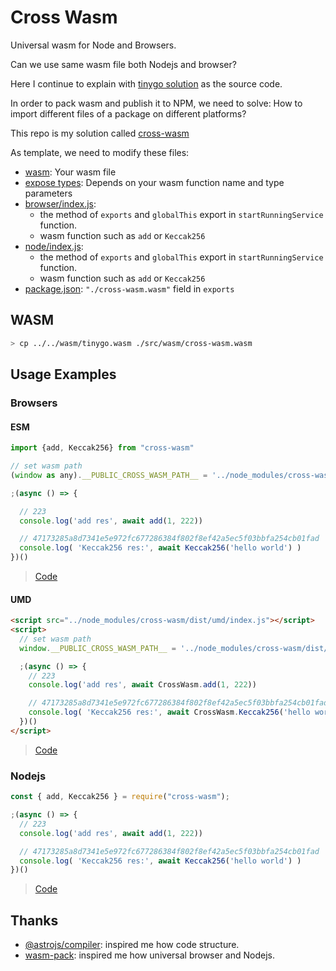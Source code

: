 # Cross Wasm
Universal wasm for Node and Browsers.

Can we use same wasm file both Nodejs and browser?

Here I continue to explain with [tinygo solution](../../solutions/tinygo/README.md) as the source code.

In order to pack wasm and publish it to NPM, we need to solve: How to import different files of a package on different platforms?

This repo is my solution called [cross-wasm](https://github.com/riskers/js-exec-go-wasm/blob/main/packages/cross-wasm/README.md)

As template, we need to modify these files:
* [wasm](./src/wasm/cross-wasm.wasm): Your wasm file
* [expose types](./types/expose.d.ts): Depends on your wasm function name and type parameters
* [browser/index.js](./src/browser/index.js):
  * the method of `exports` and `globalThis` export in `startRunningService` function.
  * wasm function such as `add` or `Keccak256`
* [node/index.js](./src/node/index.js):
  * the method of `exports` and `globalThis` export in `startRunningService` function.
  * wasm function such as `add` or `Keccak256`
* [package.json](./package.json): `"./cross-wasm.wasm"` field in `exports`

## WASM

```bash
> cp ../../wasm/tinygo.wasm ./src/wasm/cross-wasm.wasm
```

## Usage Examples

### Browsers

#### ESM

```js
import {add, Keccak256} from "cross-wasm"

// set wasm path
(window as any).__PUBLIC_CROSS_WASM_PATH__ = '../node_modules/cross-wasm/dist/node/cross-wasm.wasm';

;(async () => {

  // 223
  console.log('add res', await add(1, 222))

  // 47173285a8d7341e5e972fc677286384f802f8ef42a5ec5f03bbfa254cb01fad
  console.log( 'Keccak256 res:', await Keccak256('hello world') )
})()
```

> [Code](../../cross-examples/browser-using-wasm/README.md)

#### UMD

```html
<script src="../node_modules/cross-wasm/dist/umd/index.js"></script>
<script>
  // set wasm path
  window.__PUBLIC_CROSS_WASM_PATH__ = '../node_modules/cross-wasm/dist/node/cross-wasm.wasm';

  ;(async () => {
    // 223
    console.log('add res', await CrossWasm.add(1, 222))

    // 47173285a8d7341e5e972fc677286384f802f8ef42a5ec5f03bbfa254cb01fad
    console.log( 'Keccak256 res:', await CrossWasm.Keccak256('hello world') )
  })()
</script>
```

> [Code](../../cross-examples/browser-using-wasm/html/umd.html)

### Nodejs

```js
const { add, Keccak256 } = require("cross-wasm");

;(async () => {
  // 223
  console.log('add res', await add(1, 222))

  // 47173285a8d7341e5e972fc677286384f802f8ef42a5ec5f03bbfa254cb01fad
  console.log( 'Keccak256 res:', await Keccak256('hello world') )
})()
```

> [Code](../../cross-examples/nodejs-using-wasm/README.md)

## Thanks

* [@astrojs/compiler](https://github.com/withastro/compiler/tree/main): inspired me how code structure.
* [wasm-pack](https://github.com/rustwasm/wasm-pack): inspired me how universal browser and Nodejs.
